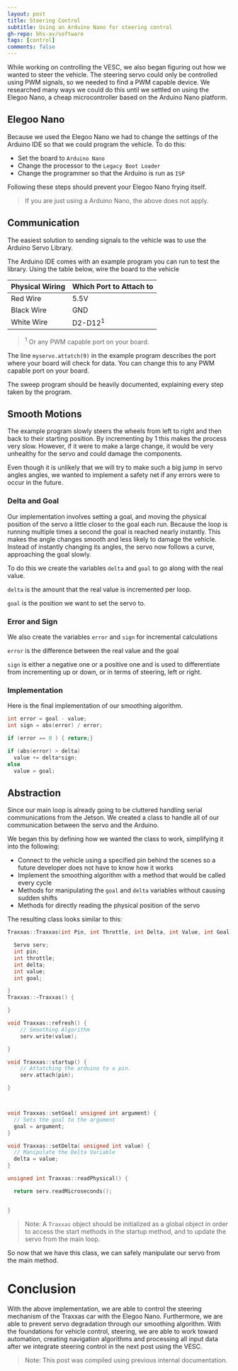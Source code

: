 ```yaml
---
layout: post
title: Steering Control
subtitle: Using an Arduino Nano for steering control
gh-repo: bhs-av/software
tags: [control]
comments: false
---
```


While working on controlling the VESC, we also began figuring out how we wanted to steer the vehicle.
The steering servo could only be controlled using PWM signals, so we needed to find a PWM capable device.
We researched many ways we could do this until we settled on using the Elegoo Nano, a cheap microcontroller based on the Arduino Nano platform.


## Elegoo Nano
Because we used the Elegoo Nano we had to change the settings of the Arduino IDE so that we could program the vehicle. To do this:

- Set the board to `Arduino Nano`
- Change the processor to the `Legacy Boot Loader`
- Change the programmer so that the Arduino is run as `ISP`

Following these steps should prevent your Elegoo Nano frying itself.

> If you are just using a Arduino Nano, the above does not apply.

## Communication

The easiest solution to sending signals to the vehicle was to use the Arduino Servo Library.

The Arduino IDE comes with an example program you can run to test the library. Using the table below, wire the board to the vehicle

Physical Wiring | Which Port to Attach to
----------------|------------------------
Red Wire        | 5.5V
Black Wire      | GND
White Wire      | D2-D12<sup>1</sup>

> <sup>1</sup> Or any PWM capable port on your board.

The line `myservo.attatch(9)` in the example program describes the port where your board will check for data. You can change this to any PWM capable port on your board.

The sweep program should be heavily documented, explaining every step taken by the program.

## Smooth Motions
The example program slowly steers the wheels from left to right and then back to their starting position. By incrementing by 1 this makes the process very slow. However, if it were to make a large change, it would be very unhealthy for the servo and could damage the components.

Even though it is unlikely that we will try to make such a big jump in servo angles angles, we wanted to implement a safety net if any errors were to occur in the future.

### Delta and Goal

Our implementation involves setting a goal, and moving the physical position of the servo a little closer to the goal each run. Because the loop is running multiple times a second the goal is reached nearly instantly. This makes the angle changes smooth and less likely to damage the vehicle. Instead of instantly changing its angles, the servo now follows a curve, approaching the goal slowly.

To do this we create the variables `delta` and `goal` to go along with the real value.

`delta` is the amount that the real value is incremented per loop.

`goal` is the position we want to set the servo to.

### Error and Sign

We also create the variables `error` and `sign` for incremental calculations

`error` is the difference between the real value and the goal

`sign` is either a negative one or a positive one and is used to differentiate from incrementing up or down, or in terms of steering, left or right.


### Implementation
Here is the final implementation of our smoothing algorithm.

```c
int error = goal - value;
int sign = abs(error) / error;

if (error == 0 ) { return;}

if (abs(error) > delta)
  value += delta*sign;
else
  value = goal;    
```

## Abstraction
Since our main loop is already going to be cluttered handling serial communications from the Jetson. We created a class to handle all of our communication between the servo and the Arduino.

We began this by defining how we wanted the class to work, simplifying it into the following:

- Connect to the vehicle using a specified pin behind the scenes so a future developer does not have to know how it works
- Implement the smoothing algorithm with a method that would be called every cycle
- Methods for manipulating the `goal` and `delta` variables without causing sudden shifts
- Methods for directly reading the physical position of the servo

The resulting class looks similar to this:

```cpp
Traxxas::Traxxas(int Pin, int Throttle, int Delta, int Value, int Goal) {

  Servo serv;
  int pin;
  int throttle;
  int delta;
  int value;
  int goal;

}
Traxxas::~Traxxas() {

}

void Traxxas::refresh() {
    // Smoothing Algorithm
    serv.write(value);

}

void Traxxas::startup() {
    // Attatching the arduino to a pin.
    serv.attach(pin);

}



void Traxxas::setGoal( unsigned int argument) {
  // Sets the goal to the argument
  goal = argument;
}

void Traxxas::setDelta( unsigned int value) {
  // Manipulate the Delta Variable
  delta = value;
}

unsigned int Traxxas::readPhysical() {

  return serv.readMicroseconds();


}
```

> Note: A `Traxxas` object should be initialized as a global object in order to access the start methods in the startup method, and to update the servo from the main loop.

So now that we have this class, we can safely manipulate our servo from the main method.

# Conclusion
With the above implementation, we are able to control the steering mechanism of the Traxxas car with the Elegoo Nano. Furthermore, we are able to prevent servo degradation through our smoothing algorithm. With the foundations for vehicle control, steering, we are able to work toward automation, creating navigation algorithms and processing all input data after we integrate steering control in the next post using the VESC.

> Note: This post was compiled using previous internal documentation.
